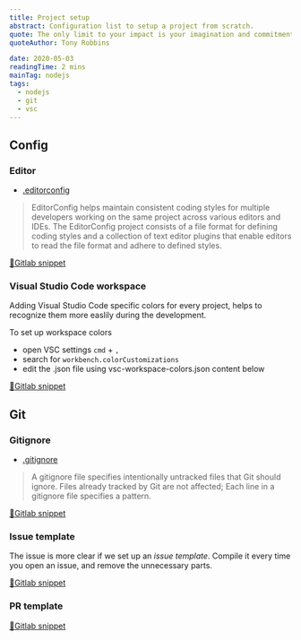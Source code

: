 ```yaml
---
title: Project setup
abstract: Configuration list to setup a project from scratch.
quote: The only limit to your impact is your imagination and commitment.
quoteAuthor: Tony Robbins

date: 2020-05-03
readingTime: 2 mins
mainTag: nodejs
tags:
  - nodejs
  - git
  - vsc
---
```


## Config

### Editor

- [.editorconfig](https://editorconfig.org/)

> EditorConfig helps maintain consistent coding styles for multiple developers working on the same project across various editors and IDEs. The EditorConfig project consists of a file format for defining coding styles and a collection of text editor plugins that enable editors to read the file format and adhere to defined styles.

[🦊Gitlab snippet](https://gitlab.com/giuliach/super-snippets/-/blob/ddd5ada971279ed6f0440a52dbaf0b4ac2df13eb/config/.editorconfig)


### Visual Studio Code workspace

Adding Visual Studio Code specific colors for every project, helps to recognize them more easlily during the development.

To set up workspace colors

- open VSC settings `cmd` + `,`
- search for `workbench.colorCustomizations`
- edit the .json file using vsc-workspace-colors.json content below

[🦊Gitlab snippet](https://gitlab.com/giuliach/super-snippets/-/blob/ddd5ada971279ed6f0440a52dbaf0b4ac2df13eb/vsc/vsc-workspace-colors.json)

## Git

### Gitignore

- [.gitignore](https://git-scm.com/docs/gitignore)

> A gitignore file specifies intentionally untracked files that Git should ignore. Files already tracked by Git are not affected; Each line in a gitignore file specifies a pattern.

[🦊Gitlab snippet](https://gitlab.com/giuliach/super-snippets/-/blob/ddd5ada971279ed6f0440a52dbaf0b4ac2df13eb/git/.gitignore)

### Issue template

The issue is more clear if we set up an _issue template_. Compile it every time you open an issue, and remove the unnecessary parts.

[🦊Gitlab snippet](https://gitlab.com/giuliach/super-snippets/-/blob/ddd5ada971279ed6f0440a52dbaf0b4ac2df13eb/git/issue-template.md)


### PR template

[🦊Gitlab snippet](https://gitlab.com/giuliach/super-snippets/-/blob/ddd5ada971279ed6f0440a52dbaf0b4ac2df13eb/git/pr-template.md)

